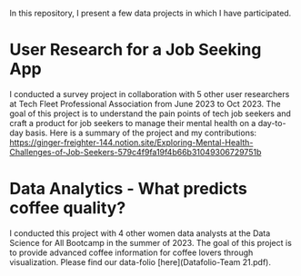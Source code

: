 In this repository, I present a few data projects in which I have participated.

# User Research for a Job Seeking App

I conducted a survey project in collaboration with 5 other user researchers at Tech Fleet Professional Association from	June 2023 to Oct 2023. 
The goal of this project is to understand the pain points of tech job seekers and craft a product for job seekers to manage their mental health on a day-to-day basis.
Here is a summary of the project and my contributions:
https://ginger-freighter-144.notion.site/Exploring-Mental-Health-Challenges-of-Job-Seekers-579c4f9fa19f4b66b31049306729751b


# Data Analytics - What predicts coffee quality?

I conducted this project with 4 other women data analysts at the Data Science for All Bootcamp in the summer of 2023. 
The goal of this project is to provide advanced coffee information for coffee lovers through visualization.
Please find our data-folio [here](Datafolio-Team 21.pdf).
